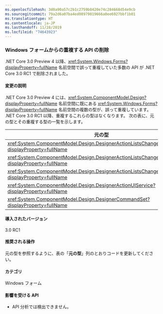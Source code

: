 ```yaml
---
ms.openlocfilehash: 3d0a90a57c2b1c2759b8420e74c284668d54e9cb
ms.sourcegitcommit: 79a2d6a07ba4ed08979819666a0ee6927bbf1b01
ms.translationtype: HT
ms.contentlocale: ja-JP
ms.lasthandoff: 11/28/2019
ms.locfileid: "74643923"
---
```

### <a name="duplicated-apis-removed-from-windows-forms"></a>Windows フォームからの重複する API の削除

.NET Core 3.0 Preview 4 以降、<xref:System.Windows.Forms?displayProperty=fullName> 名前空間で誤って重複していた多数の API が .NET Core 3.0 RC1 で削除されました。

#### <a name="change-description"></a>変更の説明

.NET Core 3.0 Preview 4 には、<xref:System.ComponentModel.Design?displayProperty=fullName> 名前空間に既にある <xref:System.Windows.Forms?displayProperty=fullName> 名前空間の複数の型が、誤って重複しています。 .NET Core 3.0 RC1 以降、重複するこれらの型はなくなります。 次の表に、元の型とその重複する型の一覧を示します。

|元の型|重複する型|
|---|---|
|<xref:System.ComponentModel.Design.DesignerActionListsChangedEventArgs?displayProperty=fullName>|`System.Windows.Forms.DesignerActionListsChangedEventArgs`|
|<xref:System.ComponentModel.Design.DesignerActionListsChangedEventHandler?displayProperty=fullName>|`System.Windows.Forms.DesignerActionListsChangedEventHandler`|
|<xref:System.ComponentModel.Design.DesignerActionListsChangedType?displayProperty=fullName>|`System.Windows.Forms.DesignerActionListsChangedType`|
|<xref:System.ComponentModel.Design.DesignerActionUIService?displayProperty=fullName>|`System.Windows.Forms.DesignerActionUIService`|
|<xref:System.ComponentModel.Design.DesignerCommandSet?displayProperty=fullName>|`System.Windows.Forms.DesignerCommandSet`|

#### <a name="version-introduced"></a>導入されたバージョン

3.0 RC1

#### <a name="recommended-action"></a>推奨される操作

元の型を参照するように、表の「**元の型**」列のとおりコードを更新してください。

#### <a name="category"></a>カテゴリ

Windows フォーム

#### <a name="affected-apis"></a>影響を受ける API

- API 分析では検出できません。

<!--

### Affected APIs

- Not detectable via API analysis.

-->
